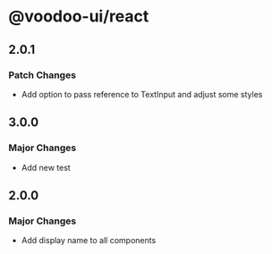 # @voodoo-ui/react

## 2.0.1

### Patch Changes

- Add option to pass reference to TextInput and adjust some styles

## 3.0.0

### Major Changes

- Add new test

## 2.0.0

### Major Changes

- Add display name to all components
